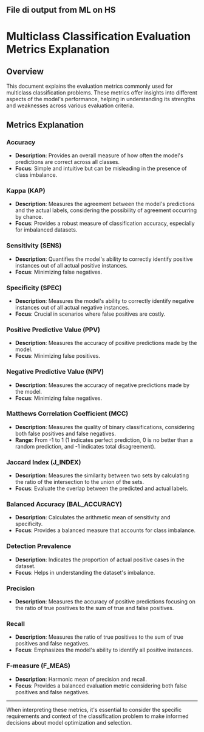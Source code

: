 ## File di output from ML on HS

# Multiclass Classification Evaluation Metrics Explanation

## Overview

This document explains the evaluation metrics commonly used for multiclass classification problems. These metrics offer insights into different aspects of the model's performance, helping in understanding its strengths and weaknesses across various evaluation criteria.

## Metrics Explanation

### Accuracy
- **Description**: Provides an overall measure of how often the model's predictions are correct across all classes.
- **Focus**: Simple and intuitive but can be misleading in the presence of class imbalance.

### Kappa (KAP)
- **Description**: Measures the agreement between the model's predictions and the actual labels, considering the possibility of agreement occurring by chance.
- **Focus**: Provides a robust measure of classification accuracy, especially for imbalanced datasets.

### Sensitivity (SENS)
- **Description**: Quantifies the model's ability to correctly identify positive instances out of all actual positive instances.
- **Focus**: Minimizing false negatives.

### Specificity (SPEC)
- **Description**: Measures the model's ability to correctly identify negative instances out of all actual negative instances.
- **Focus**: Crucial in scenarios where false positives are costly.

### Positive Predictive Value (PPV)
- **Description**: Measures the accuracy of positive predictions made by the model.
- **Focus**: Minimizing false positives.

### Negative Predictive Value (NPV)
- **Description**: Measures the accuracy of negative predictions made by the model.
- **Focus**: Minimizing false negatives.

### Matthews Correlation Coefficient (MCC)
- **Description**: Measures the quality of binary classifications, considering both false positives and false negatives.
- **Range**: From -1 to 1 (1 indicates perfect prediction, 0 is no better than a random prediction, and -1 indicates total disagreement).

### Jaccard Index (J_INDEX)
- **Description**: Measures the similarity between two sets by calculating the ratio of the intersection to the union of the sets.
- **Focus**: Evaluate the overlap between the predicted and actual labels.

### Balanced Accuracy (BAL_ACCURACY)
- **Description**: Calculates the arithmetic mean of sensitivity and specificity.
- **Focus**: Provides a balanced measure that accounts for class imbalance.

### Detection Prevalence
- **Description**: Indicates the proportion of actual positive cases in the dataset.
- **Focus**: Helps in understanding the dataset's imbalance.

### Precision
- **Description**: Measures the accuracy of positive predictions focusing on the ratio of true positives to the sum of true and false positives.

### Recall
- **Description**: Measures the ratio of true positives to the sum of true positives and false negatives.
- **Focus**: Emphasizes the model's ability to identify all positive instances.

### F-measure (F_MEAS)
- **Description**: Harmonic mean of precision and recall.
- **Focus**: Provides a balanced evaluation metric considering both false positives and false negatives.

---

When interpreting these metrics, it's essential to consider the specific requirements and context of the classification problem to make informed decisions about model optimization and selection.

